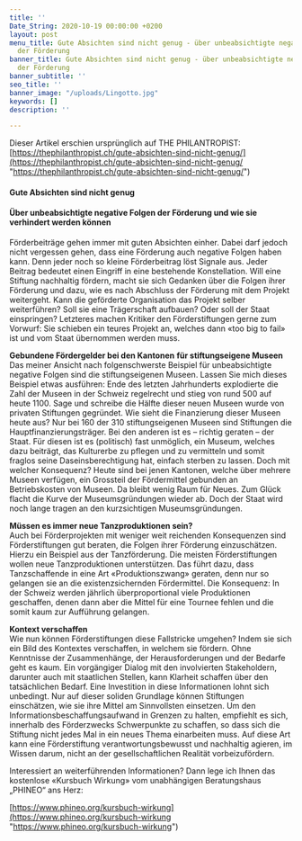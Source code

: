```yaml
---
title: ''
Date_String: 2020-10-19 00:00:00 +0200
layout: post
menu_title: Gute Absichten sind nicht genug - über unbeabsichtigte negative Folgen
  der Förderung
banner_title: Gute Absichten sind nicht genug - über unbeabsichtigte negative Folgen
  der Förderung
banner_subtitle: ''
seo_title: ''
banner_image: "/uploads/Lingotto.jpg"
keywords: []
description: ''

---
```

Dieser Artikel erschien ursprünglich auf THE PHILANTROPIST: [https://thephilanthropist.ch/gute-absichten-sind-nicht-genug/](https://thephilanthropist.ch/gute-absichten-sind-nicht-genug/ "https://thephilanthropist.ch/gute-absichten-sind-nicht-genug/")

#### **Gute Absichten sind nicht genug**

#### **Über unbeabsichtigte negative Folgen der Förderung und wie sie verhindert werden können**

Förderbeiträge gehen immer mit guten Absichten einher. Dabei darf jedoch nicht vergessen gehen, dass eine Förderung auch negative Folgen haben kann. Denn jeder noch so kleine Förderbeitrag löst Signale aus. Jeder Beitrag bedeutet einen Eingriff in eine bestehende Konstellation. Will eine Stiftung nachhaltig fördern, macht sie sich Gedanken über die Folgen ihrer Förderung und dazu, wie es nach Abschluss der Förderung mit dem Projekt weitergeht. Kann die geförderte Organisation das Projekt selber weiterführen? Soll sie eine Trägerschaft aufbauen? Oder soll der Staat einspringen? Letzteres machen Kritiker den Förderstiftungen gerne zum Vorwurf: Sie schieben ein teures Projekt an, welches dann «too big to fail» ist und vom Staat übernommen werden muss.

**Gebundene Fördergelder bei den Kantonen** **für stiftungseigene Museen**  
Das meiner Ansicht nach folgenschwerste Beispiel für unbeabsichtigte negative Folgen sind die stiftungseigenen Museen. Lassen Sie mich dieses Beispiel etwas ausführen: Ende des letzten Jahrhunderts explodierte die Zahl der Museen in der Schweiz regelrecht und stieg von rund 500 auf heute 1100. Sage und schreibe die Hälfte dieser neuen Museen wurde von privaten Stiftungen gegründet. Wie sieht die Finanzierung dieser Museen heute aus? Nur bei 160 der 310 stiftungseigenen Museen sind Stiftungen die Hauptfinanzierungsträger. Bei den anderen ist es – richtig geraten – der Staat. Für diesen ist es (politisch) fast unmöglich, ein Museum, welches dazu beiträgt, das Kulturerbe zu pflegen und zu vermitteln und somit fraglos seine Daseinsberechtigung hat, einfach sterben zu lassen. Doch mit welcher Konsequenz? Heute sind bei jenen Kantonen, welche über mehrere Museen verfügen, ein Grossteil der Fördermittel gebunden an Betriebskosten von Museen. Da bleibt wenig Raum für Neues. Zum Glück flacht die Kurve der Museumsgründungen wieder ab. Doch der Staat wird noch lange tragen an den kurzsichtigen Museumsgründungen.

**Müssen es immer neue Tanzproduktionen sein?**  
Auch bei Förderprojekten mit weniger weit reichenden Konsequenzen sind Förderstiftungen gut beraten, die Folgen ihrer Förderung einzuschätzen. Hierzu ein Beispiel aus der Tanzförderung. Die meisten Förderstiftungen wollen neue Tanzproduktionen unterstützen. Das führt dazu, dass Tanzschaffende in eine Art «Produktionszwang» geraten, denn nur so gelangen sie an die existenzsichernden Fördermittel. Die Konsequenz: In der Schweiz werden jährlich überproportional viele Produktionen geschaffen, denen dann aber die Mittel für eine Tournee fehlen und die somit kaum zur Aufführung gelangen.

**Kontext verschaffen**  
Wie nun können Förderstiftungen diese Fallstricke umgehen? Indem sie sich ein Bild des Kontextes verschaffen, in welchem sie fördern. Ohne Kenntnisse der Zusammenhänge, der Herausforderungen und der Bedarfe geht es kaum. Ein vorgängiger Dialog mit den involvierten Stakeholdern, darunter auch mit staatlichen Stellen, kann Klarheit schaffen über den tatsächlichen Bedarf. Eine Investition in diese Informationen lohnt sich unbedingt. Nur auf dieser soliden Grundlage können Stiftungen einschätzen, wie sie ihre Mittel am Sinnvollsten einsetzen. Um den Informationsbeschaffungsaufwand in Grenzen zu halten, empfiehlt es sich, innerhalb des Förderzwecks Schwerpunkte zu schaffen, so dass sich die Stiftung nicht jedes Mal in ein neues Thema einarbeiten muss. Auf diese Art kann eine Förderstiftung verantwortungsbewusst und nachhaltig agieren, im Wissen darum, nicht an der gesellschaftlichen Realität vorbeizufördern.

Interessiert an weiterführenden Informationen? Dann lege ich Ihnen das kostenlose «Kursbuch Wirkung» vom unabhängigen Beratungshaus „PHINEO“ ans Herz:

[https://www.phineo.org/kursbuch-wirkung](https://www.phineo.org/kursbuch-wirkung "https://www.phineo.org/kursbuch-wirkung")